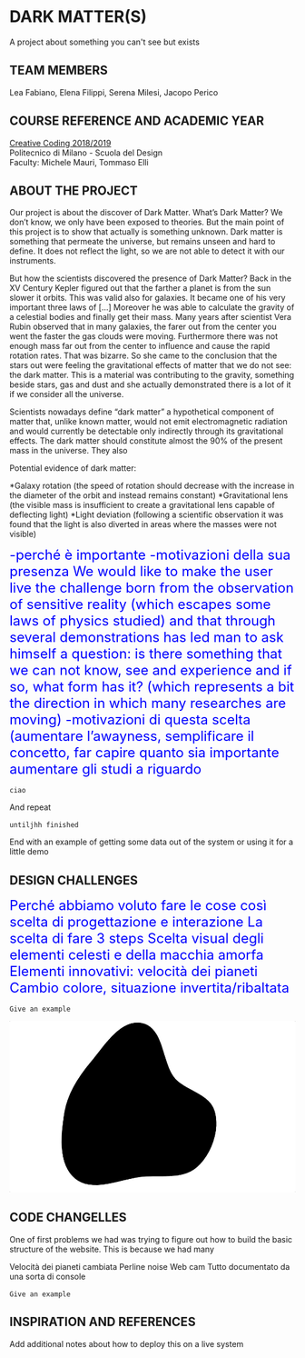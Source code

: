 # DARK MATTER(S)

A project about something you can't see but exists

## TEAM MEMBERS

Lea Fabiano, Elena Filippi, Serena Milesi, Jacopo Perico

## COURSE REFERENCE AND ACADEMIC YEAR

[Creative Coding 2018/2019](https://drawwithcode.github.io/2018/)<br>
Politecnico di Milano - Scuola del Design<br>
Faculty: Michele Mauri, Tommaso Elli

## ABOUT THE PROJECT

Our project is about the discover of Dark Matter. What’s Dark Matter? We don’t know, we only have been exposed to theories. But the main point of this project is to show that actually is something unknown. Dark matter is something that permeate the universe, but remains unseen and hard to define. It does not reflect the light, so we are not able to detect it with our instruments.

But how the scientists discovered the presence of Dark Matter? Back in the XV Century Kepler figured out that the farther a planet is from the sun slower it orbits. This was valid also for galaxies. It became one of his very important three laws of […] Moreover he was able to calculate the gravity of a celestial bodies and finally get their mass.
Many years after scientist Vera Rubin observed that in many galaxies, the farer out from the center you went the faster the gas clouds were moving. Furthermore there was not enough mass far out from the center to influence and cause the rapid rotation rates. That was bizarre. So she came to the conclusion that the stars out were feeling the gravitational effects of matter that we do not see: the dark matter. This is a material was contributing to the gravity, something beside stars, gas and dust and she actually demonstrated there is a lot of it if we consider all the universe.

Scientists nowadays define “dark matter” a hypothetical component of matter that, unlike known matter, would not emit electromagnetic radiation and would currently be detectable only indirectly through its gravitational effects. The dark matter should constitute almost the 90% of the present mass in the universe. They also

Potential evidence of dark matter:

*Galaxy rotation (the speed of rotation should decrease with the increase in the diameter of the orbit and instead remains constant)
*Gravitational lens (the visible mass is insufficient to create a gravitational lens capable of deflecting light) 
*Light deviation (following a scientific observation it was found that the light is also diverted in areas where the masses were not visible)

<span style="color:blue;font-size:24px">-perché è importante
-motivazioni della sua presenza
We would like to make the user live the challenge born from the observation of sensitive reality (which escapes some laws of physics studied) and that through several demonstrations has led man to ask himself a question: is there something that we can not know, see and experience and if so, what form has it? (which represents a bit the direction in which many researches are moving)
    -motivazioni di questa scelta (aumentare l’awayness, semplificare il concetto, far capire quanto sia importante aumentare gli studi a riguardo </span>

```
ciao
```

And repeat

```
untiljhh finished
```

End with an example of getting some data out of the system or using it for a little demo



## DESIGN CHALLENGES

<span style="color:blue;font-size:24px">Perché abbiamo voluto fare le cose così
scelta di progettazione e interazione
La scelta di fare 3 steps
Scelta visual degli elementi celesti e della macchia amorfa
Elementi innovativi: velocità dei pianeti
Cambio colore, situazione invertita/ribaltata</span>

```
Give an example
```

<img src="images/Blob.gif"/>
     

## CODE CHANGELLES

One of first problems we had was trying to figure out how to build the basic structure of the website. This is because we had many


Velocità dei pianeti cambiata
Perline noise
Web cam
Tutto documentato da una sorta di console

```
Give an example
```

## INSPIRATION AND REFERENCES

Add additional notes about how to deploy this on a live system